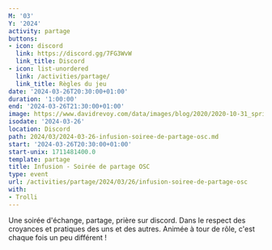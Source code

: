```yaml
---
M: '03'
Y: '2024'
activity: partage
buttons:
- icon: discord
  link: https://discord.gg/7FG3WvW
  link_title: Discord
- icon: list-unordered
  link: /activities/partage/
  link_title: Règles du jeu
date: '2024-03-26T20:30:00+01:00'
duration: '1:00:00'
end: '2024-03-26T21:30:00+01:00'
image: https://www.davidrevoy.com/data/images/blog/2020/2020-10-31_spritely_scene.jpg
isodate: '2024-03-26'
location: Discord
path: 2024/03/2024-03-26-infusion-soiree-de-partage-osc.md
start: '2024-03-26T20:30:00+01:00'
start-unix: 1711481400.0
template: partage
title: Infusion - Soirée de partage OSC
type: event
url: /activities/partage/2024/03/26/infusion-soiree-de-partage-osc
with:
- Trolli
---
```

Une soirée d&#39;échange, partage, prière sur discord. Dans le respect des croyances et pratiques des uns et des autres. Animée à tour de rôle, c&#39;est chaque fois un peu différent !